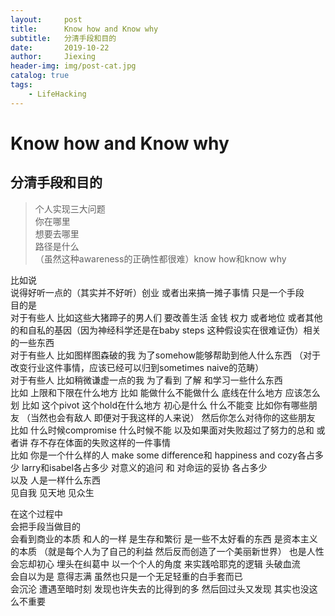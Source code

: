 ```yaml
---
layout:     post
title:      Know how and Know why
subtitle:   分清手段和目的
date:       2019-10-22
author:     Jiexing
header-img: img/post-cat.jpg
catalog: true
tags:
    - LifeHacking
---
```


# Know how and Know why
## 分清手段和目的

>个人实现三大问题  
>你在哪里  
>想要去哪里  
>路径是什么  
>（虽然这种awareness的正确性都很难）know how和know why

比如说  
说得好听一点的（其实并不好听）创业 或者出来搞一摊子事情 只是一个手段  
目的是  
对于有些人 比如这些大猪蹄子的男人们 要改善生活 金钱 权力 或者地位 或者其他的和自私的基因（因为神经科学还是在baby steps 这种假设实在很难证伪）相关的一些东西  
对于有些人 比如图样图森破的我 为了somehow能够帮助到他人什么东西 （对于改变行业这件事情，应该已经可以归到sometimes naive的范畴）  
对于有些人 比如稍微谦虚一点的我 为了看到 了解 和学习一些什么东西  
比如 上限和下限在什么地方 比如 能做什么不能做什么 底线在什么地方 应该怎么划 比如 这个pivot 这个hold在什么地方 初心是什么 什么不能变 比如你有哪些朋友 （当然也会有敌人 即便对于我这样的人来说） 然后你怎么对待你的这些朋友 比如 什么时候compromise 什么时候不能 以及如果面对失败超过了努力的总和 或者讲 存不存在体面的失败这样的一件事情   
比如 你是一个什么样的人 make some difference和 happiness and cozy各占多少 larry和isabel各占多少 对意义的追问 和 对命运的妥协 各占多少  
以及 人是一样什么东西   
见自我 见天地 见众生   

在这个过程中   
会把手段当做目的    
会看到商业的本质 和人的一样 是生存和繁衍 是一些不太好看的东西 是资本主义的本质 （就是每个人为了自己的利益 然后反而创造了一个美丽新世界） 也是人性   
会忘却初心 埋头在纠葛中 以一个个人的角度 来实践哈耶克的逻辑 头破血流   
会自以为是 意得志满 虽然也只是一个无足轻重的白手套而已   
会沉沦 遭遇至暗时刻 发现也许失去的比得到的多 然后回过头又发现 其实也没这么不重要   

